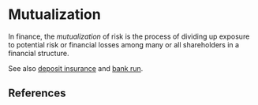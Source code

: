 # Mutualization
In finance, the *mutualization* of risk is the process of dividing up exposure to potential risk or financial losses among many or all shareholders in a financial structure.

See also [deposit insurance](deposit-insurance.md) and [bank run](bank-run.md).

## References